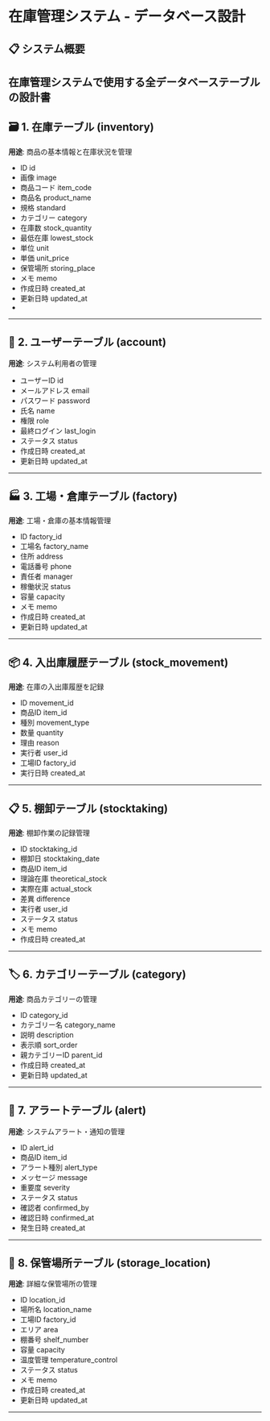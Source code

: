 # 在庫管理システム - データベース設計

## 📋 システム概要
在庫管理システムで使用する全データベーステーブルの設計書
---

## 🗃️ 1. 在庫テーブル (inventory)
**用途**: 商品の基本情報と在庫状況を管理

- ID id
- 画像 image
- 商品コード item_code
- 商品名 product_name
- 規格 standard
- カテゴリー category
- 在庫数 stock_quantity
- 最低在庫 lowest_stock
- 単位 unit
- 単価 unit_price
- 保管場所 storing_place
- メモ memo
- 作成日時 created_at
- 更新日時 updated_at
- 
---

## 👥 2. ユーザーテーブル (account)
**用途**: システム利用者の管理

- ユーザーID id
- メールアドレス email
- パスワード password
- 氏名 name
- 権限 role
- 最終ログイン last_login
- ステータス status
- 作成日時 created_at
- 更新日時 updated_at

---

## 🏭 3. 工場・倉庫テーブル (factory)
**用途**: 工場・倉庫の基本情報管理

- ID factory_id
- 工場名 factory_name
- 住所 address
- 電話番号 phone
- 責任者 manager
- 稼働状況 status
- 容量 capacity
- メモ memo
- 作成日時 created_at
- 更新日時 updated_at

---

## 📦 4. 入出庫履歴テーブル (stock_movement)
**用途**: 在庫の入出庫履歴を記録

- ID movement_id
- 商品ID item_id
- 種別 movement_type
- 数量 quantity
- 理由 reason
- 実行者 user_id
- 工場ID factory_id
- 実行日時 created_at

---

## 📋 5. 棚卸テーブル (stocktaking)
**用途**: 棚卸作業の記録管理

- ID stocktaking_id
- 棚卸日 stocktaking_date
- 商品ID item_id
- 理論在庫 theoretical_stock
- 実際在庫 actual_stock
- 差異 difference
- 実行者 user_id
- ステータス status
- メモ memo
- 作成日時 created_at

---

## 🏷️ 6. カテゴリーテーブル (category)
**用途**: 商品カテゴリーの管理

- ID category_id
- カテゴリー名 category_name
- 説明 description
- 表示順 sort_order
- 親カテゴリーID parent_id
- 作成日時 created_at
- 更新日時 updated_at

---

## 🚨 7. アラートテーブル (alert)
**用途**: システムアラート・通知の管理

- ID alert_id
- 商品ID item_id
- アラート種別 alert_type
- メッセージ message
- 重要度 severity
- ステータス status
- 確認者 confirmed_by
- 確認日時 confirmed_at
- 発生日時 created_at

---



## 📍 8. 保管場所テーブル (storage_location)
**用途**: 詳細な保管場所の管理

- ID location_id
- 場所名 location_name
- 工場ID factory_id
- エリア area
- 棚番号 shelf_number
- 容量 capacity
- 温度管理 temperature_control
- ステータス status
- メモ memo
- 作成日時 created_at
- 更新日時 updated_at

---







